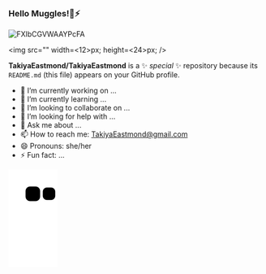 ### Hello Muggles!👋⚡
![FXlbCGVWAAYPcFA](https://user-images.githubusercontent.com/106918090/196024092-7f9d4496-ed3e-4202-aeff-062a274bcb78.jpg)<p><img src="<image link>" width=<12>px; height=<24>px; />
</p>


**TakiyaEastmond/TakiyaEastmond** is a ✨ _special_ ✨ repository because its `README.md` (this file) appears on your GitHub profile.

- 🔭 I’m currently working on ...
- 🌱 I’m currently learning ...
- 👯 I’m looking to collaborate on ...
- 🤔 I’m looking for help with ...
- 💬 Ask me about ...
- 📫 How to reach me: TakiyaEastmond@gmail.com
- 😄 Pronouns: she/her
- ⚡ Fun fact: ...

![snake gif](https://raw.githubusercontent.com/avinash-218/avinash-218/output/github-contribution-grid-snake.svg)
